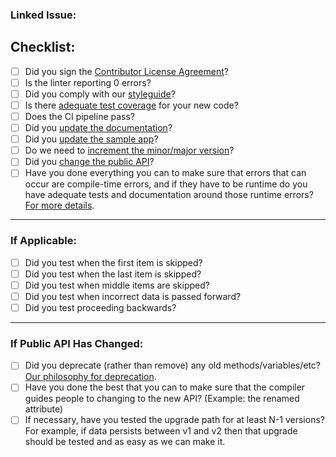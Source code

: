 <!-- All PRs should have some kind of issue backing them. This means the community has had some opportunity to contribute ideas, or that the PR is fixing a problem that is being tracked -->
### Linked Issue: 

<!-- (See our contributing guidelines for more details) -->
## Checklist:
- [ ] Did you sign the [Contributor License Agreement](https://cla-assistant.io/wwt/SwiftCurrent)?
- [ ] Is the linter reporting 0 errors?
- [ ] Did you comply with our [styleguide](https://github.com/wwt/SwiftCurrent/blob/main/.github/STYLEGUIDE.md)?
- [ ] Is there [adequate test coverage](https://github.com/wwt/SwiftCurrent/blob/main/.github/CONTRIBUTING.md#test-etiquette) for your new code?
- [ ] Does the CI pipeline pass?
- [ ] Did you [update the documentation](https://github.com/wwt/SwiftCurrent/blob/main/.github/CONTRIBUTING.md#documentation)?
- [ ] Did you [update the sample app](https://github.com/wwt/SwiftCurrent/blob/main/.github/CONTRIBUTING.md#sample-app)?
- [ ] Do we need to [increment the minor/major version](https://github.com/wwt/SwiftCurrent/blob/main/.github/CONTRIBUTING.md#versioning)?
- [ ] Did you [change the public API](https://github.com/wwt/SwiftCurrent/blob/main/.github/CONTRIBUTING.md#public-api)?
- [ ] Have you done everything you can to make sure that errors that can occur are compile-time errors, and if they have to be runtime do you have adequate tests and documentation around those runtime errors? [For more details](https://github.com/wwt/SwiftCurrent/blob/main/.github/CONTRIBUTING.md#errors).

----

### If Applicable:
- [ ] Did you test when the first item is skipped?
- [ ] Did you test when the last item is skipped?
- [ ] Did you test when middle items are skipped?
- [ ] Did you test when incorrect data is passed forward?
- [ ] Did you test proceeding backwards?

----

### If Public API Has Changed:
- [ ] Did you deprecate (rather than remove) any old methods/variables/etc? [Our philosophy for deprecation](https://github.com/wwt/SwiftCurrent/blob/main/.github/CONTRIBUTING.md#deprecation).
- [ ] Have you done the best that you can to make sure that the compiler guides people to changing to the new API? (Example: the renamed attribute)
- [ ] If necessary, have you tested the upgrade path for at least N-1 versions? For example, if data persists between v1 and v2 then that upgrade should be tested and as easy as we can make it.
